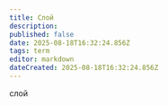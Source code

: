 ```yaml
---
title: Слой
description: 
published: false
date: 2025-08-18T16:32:24.856Z
tags: term
editor: markdown
dateCreated: 2025-08-18T16:32:24.856Z
---
```


слой